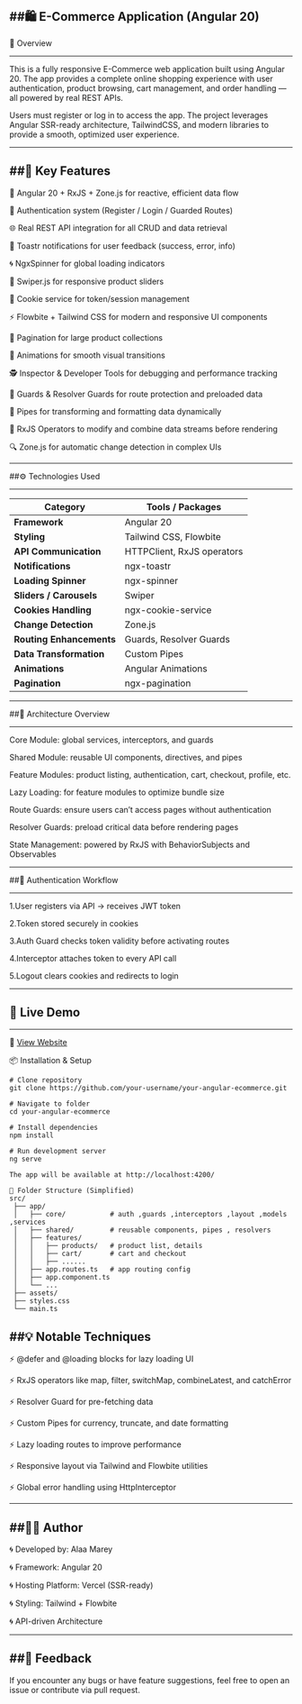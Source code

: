 ##🛍️ E-Commerce Application (Angular 20)
---


📖 Overview

---

This is a fully responsive E-Commerce web application built using Angular 20.
The app provides a complete online shopping experience with user authentication, product browsing, cart management, and order handling — all powered by real REST APIs.

Users must register or log in to access the app.
The project leverages Angular SSR-ready architecture, TailwindCSS, and modern libraries to provide a smooth, optimized user experience.

---

##🚀 Key Features
---

🧠 Angular 20 + RxJS + Zone.js for reactive, efficient data flow

🔐 Authentication system (Register / Login / Guarded Routes)

🌐 Real REST API integration for all CRUD and data retrieval

💬 Toastr notifications for user feedback (success, error, info)

🌀 NgxSpinner for global loading indicators

🎠 Swiper.js for responsive product sliders

🍪 Cookie service for token/session management

⚡ Flowbite + Tailwind CSS for modern and responsive UI components

🧩 Pagination for large product collections

🧱 Animations for smooth visual transitions

🕵️ Inspector & Developer Tools for debugging and performance tracking

🧭 Guards & Resolver Guards for route protection and preloaded data

🔄 Pipes for transforming and formatting data dynamically

🧮 RxJS Operators to modify and combine data streams before rendering

🔍 Zone.js for automatic change detection in complex UIs

---


##⚙️ Technologies Used

---

| Category                 | Tools / Packages           |
| ------------------------ | -------------------------- |
| **Framework**            | Angular 20                 |
| **Styling**              | Tailwind CSS, Flowbite     |
| **API Communication**    | HTTPClient, RxJS operators |
| **Notifications**        | ngx-toastr                 |
| **Loading Spinner**      | ngx-spinner                |
| **Sliders / Carousels**  | Swiper                     |
| **Cookies Handling**     | ngx-cookie-service         |
| **Change Detection**     | Zone.js                    |
| **Routing Enhancements** | Guards, Resolver Guards    |
| **Data Transformation**  | Custom Pipes               |
| **Animations**           | Angular Animations         |
| **Pagination**           | ngx-pagination             |


---


##🧠 Architecture Overview

---

Core Module: global services, interceptors, and guards

Shared Module: reusable UI components, directives, and pipes

Feature Modules: product listing, authentication, cart, checkout, profile, etc.

Lazy Loading: for feature modules to optimize bundle size

Route Guards: ensure users can’t access pages without authentication

Resolver Guards: preload critical data before rendering pages

State Management: powered by RxJS with BehaviorSubjects and Observables

---


##🔐 Authentication Workflow

---

1.User registers via API → receives JWT token

2.Token stored securely in cookies

3.Auth Guard checks token validity before activating routes

4.Interceptor attaches token to every API call

5.Logout clears cookies and redirects to login

 ---

## 🚀 Live Demo
---

🔗 [View Website](https://e-commerce-ship-shop.vercel.app/)  

📦 Installation & Setup
```
# Clone repository
git clone https://github.com/your-username/your-angular-ecommerce.git

# Navigate to folder
cd your-angular-ecommerce

# Install dependencies
npm install

# Run development server
ng serve

The app will be available at http://localhost:4200/

🧩 Folder Structure (Simplified)
src/
 ├── app/
 │   ├── core/           # auth ,guards ,interceptors ,layout ,models ,services    
 │   ├── shared/         # reusable components, pipes , resolvers
 │   ├── features/
 │   │   ├── products/   # product list, details
 │   │   ├── cart/       # cart and checkout
 │   │   ├── ......
 │   ├── app.routes.ts   # app routing config
 │   ├── app.component.ts
 │   └── ...
 ├── assets/
 ├── styles.css
 └── main.ts
```

##💡 Notable Techniques
---

⚡  @defer and @loading blocks for lazy loading UI

⚡  RxJS operators like map, filter, switchMap, combineLatest, and catchError

⚡  Resolver Guard for pre-fetching data

⚡  Custom Pipes for currency, truncate, and date formatting

⚡  Lazy loading routes to improve performance

⚡  Responsive layout via Tailwind and Flowbite utilities

⚡  Global error handling using HttpInterceptor

---

##🧑‍💻 Author
---

🌀 Developed by: Alaa Marey

🌀 Framework: Angular 20

🌀 Hosting Platform: Vercel (SSR-ready)

🌀 Styling: Tailwind + Flowbite

🌀 API-driven Architecture

---

##💬 Feedback
---

If you encounter any bugs or have feature suggestions, feel free to open an issue or contribute via pull request.



